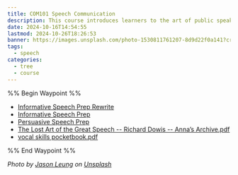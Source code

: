 ```yaml
---
title: COM101 Speech Communication
description: This course introduces learners to the art of public speaking. Throughout the course, learners will write, organize, and develop the skills to deliver meaningful speeches, and grow in their ability to communicate effectively.
date: 2024-10-16T14:54:55
lastmod: 2024-10-26T18:26:53
banner: https://images.unsplash.com/photo-1530811761207-8d9d22f0a141?crop=entropy&cs=tinysrgb&fit=max&fm=jpg&ixid=M3wzNjAwOTd8MHwxfHNlYXJjaHw5fHxzcGVlY2h8ZW58MHwwfHx8MTcyOTk4MTY3NHww&ixlib=rb-4.0.3&q=80&w=1080
tags:
  - speech
categories:
  - tree
  - course
---
```

  
%% Begin Waypoint %%  
- [Informative Speech Prep Rewrite](./Informative%20Speech%20Prep%20Rewrite.md)  
- [Informative Speech Prep](./Informative%20Speech%20Prep.md)  
- [Persuasive Speech Prep](./Persuasive%20Speech%20Prep.md)  
- [The Lost Art of the Great Speech -- Richard Dowis -- Anna’s Archive.pdf](./The%20Lost%20Art%20of%20the%20Great%20Speech%20--%20Richard%20Dowis%20--%20Anna%E2%80%99s%20Archive.pdf)  
- [vocal skills pocketbook.pdf](./vocal%20skills%20pocketbook.pdf)  
  
%% End Waypoint %%  
  
  
*Photo by [Jason Leung](https://unsplash.com/@ninjason?utm_source=Obsidian%20Image%20Inserter%20Plugin&utm_medium=referral) on [Unsplash](https://unsplash.com/?utm_source=Obsidian%20Image%20Inserter%20Plugin&utm_medium=referral)*  
